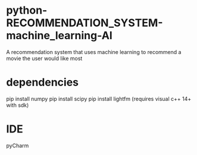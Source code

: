 # python-RECOMMENDATION_SYSTEM-machine_learning-AI
A recommendation system that uses machine learning to recommend a movie the user would like most

# dependencies
pip install numpy
pip install scipy
pip install lightfm (requires visual c++ 14+ with sdk)

# IDE
pyCharm
